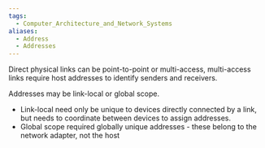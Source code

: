 ```yaml
---
tags:
  - Computer_Architecture_and_Network_Systems
aliases:
  - Address
  - Addresses
---
```

Direct physical links can be point-to-point or multi-access, multi-access links require host addresses to identify senders and receivers.

Addresses may be link-local or global scope.
- Link-local need only be unique to devices directly connected by a link, but needs to coordinate between devices to assign addresses.
- Global scope required globally unique addresses - these belong to the network adapter, not the host